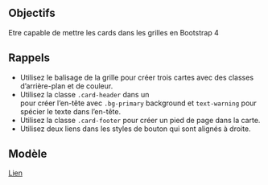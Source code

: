 ## Objectifs
Etre capable de mettre les cards dans les grilles en Bootstrap 4

## Rappels
* Utilisez le balisage de la grille pour créer trois cartes avec des classes d’arrière-plan et de couleur.
* Utilisez la classe ``.card-header`` dans un <div> pour créer l’en-tête avec ``.bg-primary`` background et ``text-warning`` pour spécier le texte dans l’en-tête.
* Utilisez la classe ``.card-footer`` pour créer un pied de page dans la carte.
* Utilisez deux liens dans les styles de bouton qui sont alignés à droite.

## Modèle

[Lien](#)
